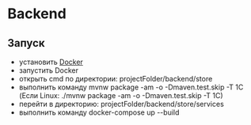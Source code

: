 # Backend

## Запуск

- установить [Docker](https://docs.docker.com/engine/install/)
- запустить Docker
- открыть cmd по директории: projectFolder/backend/store
- выполнить команду mvnw package -am -o -Dmaven.test.skip -T 1C (Если Linux: ./mvnw package -am -o -Dmaven.test.skip -T 1C)
- перейти в директорию: projectFolder/backend/store/services
- выполнить команду docker-compose up --build
